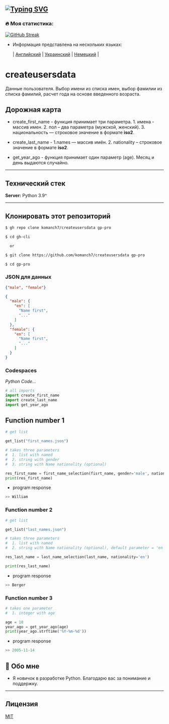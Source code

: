[![Typing SVG](https://readme-typing-svg.herokuapp.com?color=%2336BCF7&lines=СОЗДАНИЕ+ПОЛЬЗОВАТЕЛЬСКИХ+ДАННЫХ)](https://github.com/komanch7/createusersdata)
---

### 🔥 Моя статистика:
[![GitHub Streak](https://github-readme-streak-stats.herokuapp.com/?user=komanch7&theme=dark&background=0d1117)](https://github.com/komanch7/createusersdata/pulse)

- Информация представлена на нескольких языках:
    
    | [Английский](https://github.com/komanch7/createusersdata/blob/main/README.md) |
    [Украинский](https://github.com/komanch7/createusersdata/blob/main/docs/README_UA.md) |
    [Немецкий](https://github.com/komanch7/createusersdata/blob/main/docs/README_DE.md) |

# createusersdata
Данные пользователя. Выбор имени из списка имен, выбор фамилии из списка фамилий, расчет года на основе введенного возраста.

## Дорожная карта
- create_first_name - функция принимает три параметра. 1. имена - массив имен. 2. пол – два параметра (мужской, женский). 3. национальность — строковое значение в формате __iso2__.

- create_last_name - 1.names — массив имён. 2. nationality – строковое значение в формате __iso2__.

- get_year_ago - функция принимает один параметр (age). Месяц и день выдаются случайно.

---
## Технический стек

**Server:** Python 3.9^

---

## Клонировать этот репозиторий

```sh
$ gh repo clone komanch7/createusersdata gp-pro

$ cd gh-cli

  or

$ git clone https://github.com/komanch7/createusersdata gp-pro

$ cd gp-pro
```



### JSON для данных
```json
{"male", "female"}
```
```json
{
  "male": {
    "en": [
      "Name first",
      "..."
    ]
  },
  "female": {
    "en": [
      "Name first",
      "..."
    ]
  }
}
```

### Codespaces
_Python Code..._
```python
# all imports
import create_first_name
import create_last_name
import get_year_ago
```
## Function number 1
```python
# get list

get_list("first_names.json")

# takes three parameters
#  1. list with named
#  2. string with gender
#  3. string with Name nationality (optional)

res_first_name = first_name_selection(fisrt_name, gender='male', nationality='us')
print(res_first_name)
```
- program response
```python
>> William
```
### Function number 2
```python
# get list

get_list("last_names.json")

# takes three parameters
#  1. list with named
#  2. string with Name nationality (optional), default parameter = 'en'

res_last_name = last_name_selection(last_name, nationality='en')

print(res_last_name)
```
- program response
```python
>> Berger
```
### Function number 3
```python
# takes one parameter
#  1. integer with age

age = 18
year_ago = get_year_ago(age)
print(year_ago.strftime('%Y-%m-%d'))
```
- program response
```python
>> 2005-11-14
```

## 🚀 Обо мне
- Я новичок в разработке Python. Благодарю вас за понимание и поддержку.
---

## Лицензия
[MIT](https://github.com/komanch7/createusersdata/LICENSE)
